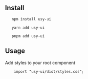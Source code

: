 ## Install

```
   npm install usy-ui
```

```
   yarn add usy-ui
```

```
   pnpm add usy-ui
```

## Usage

Add styles to your root component

```
    import "usy-ui/dist/styles.css";
```
